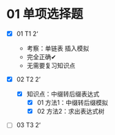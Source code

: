 # 01 单项选择题

- [x] 01 T1 2‘ 

  * 考察：单链表 插入模拟
  * 完全正确✔
  * 无需要复习知识点

- [x] 02 T2 2’  

  - [x] 知识点：中缀转后缀表达式
    - [x] 01 方法1：中缀转后缀模拟
    - [x] 02 方法2：求出表达式树

- [ ] 03 T3 2‘

  
